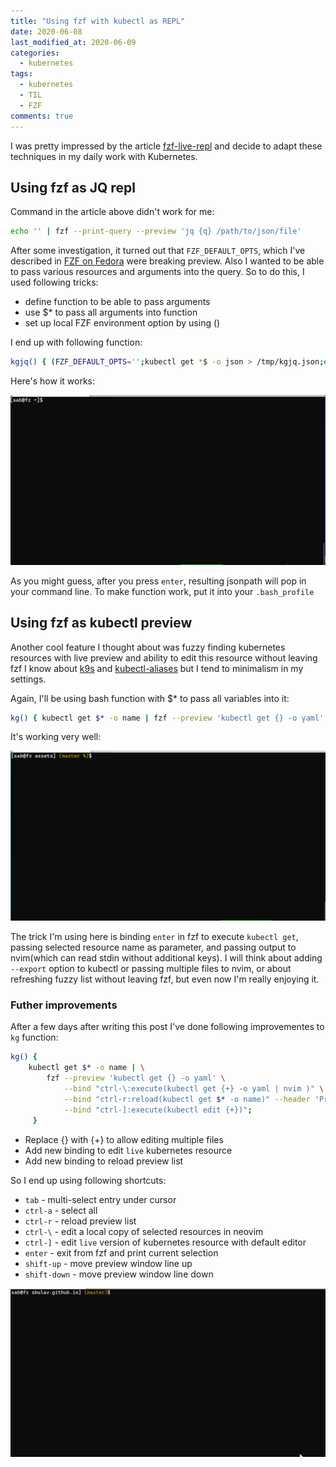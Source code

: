 ```yaml
---
title: "Using fzf with kubectl as REPL"
date: 2020-06-08
last_modified_at: 2020-06-09
categories:
  - kubernetes
tags:
  - kubernetes
  - TIL
  - FZF
comments: true
---
```


I was pretty impressed by the article [fzf-live-repl](https://paweldu.dev/posts/fzf-live-repl/)
and decide to adapt these techniques in my daily work with Kubernetes.

## Using fzf as JQ repl

Command in the article above didn't work for me:
```bash
echo '' | fzf --print-query --preview 'jq {q} /path/to/json/file'
```

After some investigation, it turned out that `FZF_DEFAULT_OPTS`, which I've
described in [FZF on Fedora](https://sbulav.github.io/tools/fzf-on-fedora/#set-up-preview-in-bash)
were breaking preview. Also I wanted to be able to pass various resources and
arguments into the query. So to do this, I used following tricks:
* define function to be able to pass arguments
* use $* to pass all arguments into function
* set up local FZF environment option by using ()

I end up with following function:

```bash
kgjq() { (FZF_DEFAULT_OPTS='';kubectl get *$ -o json > /tmp/kgjq.json;echo ''  | fzf --print-query --preview 'jq {q} /tmp/kgjq.json';) }
```

Here's how it works:

![fzf-jq-repl](/assets/images/fzf-jq-repl.gif)

As you might guess, after you press `enter`, resulting jsonpath will pop in
your command line. To make function work, put it into your `.bash_profile`


## Using fzf as kubectl preview

Another cool feature I thought about was fuzzy finding kubernetes resources
with live preview and ability to edit this resource without leaving fzf
I know about [k9s](https://github.com/derailed/k9s) and [kubectl-aliases](https://github.com/ahmetb/kubectl-aliases)
but I tend to minimalism in my settings.

Again, I'll be using bash function with $* to pass all variables into it:

```bash
kg() { kubectl get $* -o name | fzf --preview 'kubectl get {} -o yaml' --bind "enter:execute(kubectl get {} -o yaml | nvim )"; }
```

It's working very well:

![fzf-kubectl-repl](/assets/images/fzf-kubectl-repl.gif)

The trick I'm using here is binding `enter` in fzf to execute `kubectl get`,
passing selected resource name as parameter, and passing output to nvim(which can
read stdin without additional keys). I will think about adding `--export` option
to kubectl or passing multiple files to nvim, or about refreshing fuzzy list without
leaving fzf, but even now I'm really enjoying it.


### Futher improvements

After a few days after writing this post I've done following improvementes to `kg` function:

```bash
kg() {
    kubectl get $* -o name | \
        fzf --preview 'kubectl get {} -o yaml' \
            --bind "ctrl-\:execute(kubectl get {+} -o yaml | nvim )" \
            --bind "ctrl-r:reload(kubectl get $* -o name)" --header 'Press CTRL-R to reload' \
            --bind "ctrl-]:execute(kubectl edit {+})";
     }
```

* Replace {} with {+} to allow editing multiple files
* Add new binding to edit `live` kubernetes resource
* Add new binding to reload preview list

So I end up using following shortcuts:
* `tab` - multi-select entry under cursor
* `ctrl-a` - select all
* `ctrl-r` - reload preview list
* `ctrl-\` - edit a local copy of selected resources in neovim
* `ctrl-]` - edit `live` version of kubernetes  resource with default editor
* `enter` - exit from fzf and print current selection
* `shift-up` - move preview window line up
* `shift-down` - move preview window line down

![fzf-kubectl-repl2](/assets/images/fzf-kubectl-repl2.gif)
